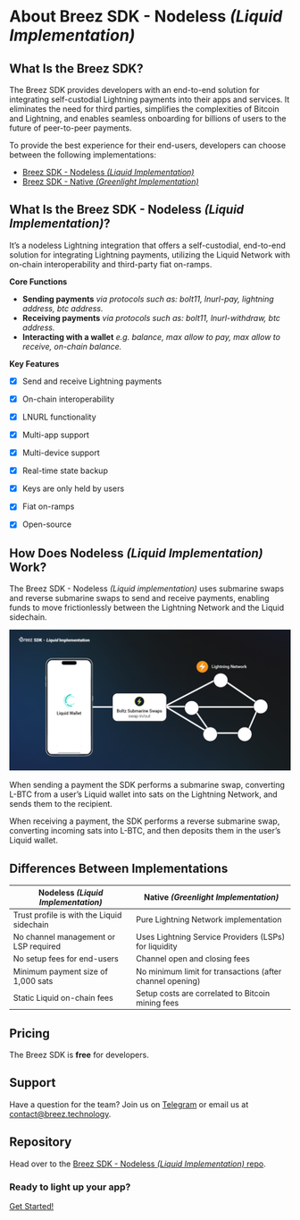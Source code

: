 # About Breez SDK - Nodeless *(Liquid Implementation)*

## **What Is the Breez SDK?**

The Breez SDK provides developers with an end-to-end solution for integrating self-custodial Lightning payments into their apps and services. It eliminates the need for third parties, simplifies the complexities of Bitcoin and Lightning, and enables seamless onboarding for billions of users to the future of peer-to-peer payments.

To provide the best experience for their end-users, developers can choose between the following implementations:

- [Breez SDK - Nodeless *(Liquid Implementation)*](https://sdk-doc-liquid.breez.technology/)
- [Breez SDK - Native *(Greenlight Implementation)*](https://sdk-doc.breez.technology/)


## **What Is the Breez SDK - Nodeless *(Liquid Implementation)*?**

It’s a nodeless Lightning integration that offers a self-custodial, end-to-end solution for integrating Lightning payments, utilizing the Liquid Network with on-chain interoperability and third-party fiat on-ramps.

**Core Functions**

- **Sending payments** *via protocols such as: bolt11, lnurl-pay, lightning address, btc address.*
- **Receiving payments** *via protocols such as: bolt11, lnurl-withdraw, btc address.*
- **Interacting with a wallet** *e.g. balance, max allow to pay, max allow to receive, on-chain balance.*

**Key Features**

- [x] Send and receive Lightning payments 
- [x] On-chain interoperability
- [x] LNURL functionality
- [x] Multi-app support
- [x] Multi-device support
- [x] Real-time state backup
- [x] Keys are only held by users
- [x] Fiat on-ramps
- [x] Open-source


## How Does Nodeless *(Liquid Implementation)* Work?

The Breez SDK - Nodeless *(Liquid implementation)* uses submarine swaps and reverse submarine swaps to send and receive payments, enabling funds to move frictionlessly between the Lightning Network and the Liquid sidechain.

![Breez SDK - Liquid](../images/BreezSDK_Liquid.png)

When sending a payment the SDK performs a submarine swap, converting L-BTC from a user’s Liquid wallet into sats on the Lightning Network, and sends them to the recipient. 

When receiving a payment, the SDK performs a reverse submarine swap, converting incoming sats into L-BTC, and then deposits them in the user’s Liquid wallet.


## **Differences Between Implementations**

| Nodeless *(Liquid Implementation)* | Native *(Greenlight Implementation)* |
| --- | --- |
| Trust profile is with the Liquid sidechain | Pure Lightning Network implementation |
| No channel management or LSP required | Uses Lightning Service Providers (LSPs) for liquidity |
| No setup fees for end-users | Channel open and closing fees |
| Minimum payment size of 1,000 sats | No minimum limit for transactions (after channel opening) |
| Static Liquid on-chain fees | Setup costs are correlated to Bitcoin mining fees |


## Pricing

The Breez SDK is **free** for developers. 


## Support

Have a question for the team? Join us on [Telegram](https://t.me/breezsdk) or email us at <contact@breez.technology>.

## Repository

Head over to the [Breez SDK - Nodeless *(Liquid Implementation)* repo](https://github.com/breez/breez-sdk-liquid).


### Ready to light up your app? 

[Get Started!](https://sdk-doc-liquid.breez.technology/guide/getting_started.html)
